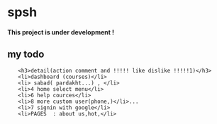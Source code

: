 # spsh
<h4>This project is under development !</h4>
<h2>my todo</h2>
<ul>

    <h3>detail(action comment and !!!!! like dislike !!!!!1)</h3>
    <li>dashboard (courses)</li>
    <li> sabad( pardakht...) , </li>
    <li>4 home select menu</li>
    <li>6 help cources</li>
    <li>8 more custom user(phone,)</li>...
    <li>7 signin with google</li>
    <li>PAGES  : about us,hot,</li>
</ul>